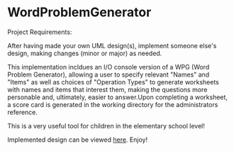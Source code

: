 # WordProblemGenerator

Project Requirements:

After having made your own UML design(s), implement someone else's design, making changes (minor or major) as needed. 

This implementation incldues an I/O console version of a WPG (Word Problem Generator), allowing a user to specify relevant "Names" and "Items" as well as choices of "Operation Types" to generate worksheets with names and items that interest them, making the questions more personable and, ultimately, easier to answer.Upon completing a worksheet, a score card is generated in the working directory for the administrators reference.

This is a very useful tool for children in the elementary school level!

Implemented design can be viewed <a href="https://github.com/falmatam/WordProgramGenerator/blob/master/design.pdf">here</a>. Enjoy!
